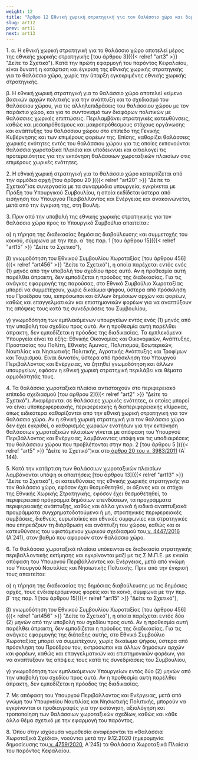```yaml
---
weight: 12
title: "Άρθρο 12 Εθνική χωρική στρατηγική για τον θαλάσσιο χώρο και δομή του θαλάσσιου χωροταξικού σχεδιασμού"
slug: art12
prev: art11
next: art13
---
```


1\. α. Η εθνική χωρική στρατηγική για το θαλάσσιο χώρο αποτελεί μέρος της εθνικής χωρικής στρατηγικής [του άρθρου 3]({{< relref "art3" >}} "Δείτε το Σχετικό"). Κατά την πρώτη εφαρμογή του παρόντος Κεφαλαίου, είναι δυνατή η κατάρτιση και έγκριση της εθνικής χωρικής στρατηγικής για το θαλάσσιο χώρο, χωρίς την ύπαρξη εγκεκριμένης εθνικής χωρικής στρατηγικής.

β. Η εθνική χωρική στρατηγική για το θαλάσσιο χώρο αποτελεί κείμενο βασικών αρχών πολιτικής για την ανάπτυξη και το σχεδιασμό του θαλάσσιου χώρου, για τις αλληλεπιδράσεις του θαλάσσιου χώρου με τον παράκτιο χώρο, και για το συντονισμό των διαφόρων πολιτικών με θαλάσσιες χωρικές επιπτώσεις. Περιλαμβάνει στρατηγικές κατευθύνσεις, καθώς και μεσοπρόθεσμους και μακροπρόθεσμους στόχους οργάνωσης και ανάπτυξης του θαλάσσιου χώρου στο επίπεδο της Γενικής Κυβέρνησης και των επιμέρους φορέων της. Επίσης, καθορίζει θαλάσσιες χωρικές ενότητες εντός του θαλάσσιου χώρου για τις οποίες εκπονούνται θαλάσσια χωροταξικά πλαίσια και υποδεικνύει και αιτιολογεί τις προτεραιότητες για την εκπόνηση θαλάσσιων χωροταξικών πλαισίων στις επιμέρους χωρικές ενότητες.

2\. Η εθνική χωρική στρατηγική για το θαλάσσιο χώρο καταρτίζεται από την αρμόδια αρχή [του άρθρου 20 ]({{< relref "art20" >}} "Δείτε το Σχετικό")σε συνεργασία με τα συναρμόδια υπουργεία, εγκρίνεται με Πράξη του Υπουργικού Συμβουλίου, η οποία εκδίδεται ύστερα από εισήγηση του Υπουργού Περιβάλλοντος και Ενέργειας και ανακοινώνεται, μετά από την έγκρισή της, στη Βουλή.

3\. Πριν από την υποβολή της εθνικής χωρικής στρατηγικής για τον θαλάσσιο χώρο προς το Υπουργικό Συμβούλιο απαιτείται:

α) η τήρηση της διαδικασίας δημόσιας διαβούλευσης και συμμετοχής του κοινού, σύμφωνα με την περ. α΄ της παρ. 1 [του άρθρου 15]({{< relref "art15" >}} "Δείτε το Σχετικό"),

β) γνωμοδότηση του Εθνικού Συμβουλίου Χωροταξίας [του άρθρου 456]({{< relref "art456" >}} "Δείτε το Σχετικό"), η οποία παρέχεται εντός ενός (1) μηνός από την υποβολή του σχεδίου προς αυτό. Αν η προθεσμία αυτή παρέλθει άπρακτη, δεν εμποδίζεται η πρόοδος της διαδικασίας. Για τις ανάγκες εφαρμογής της παρούσας, στο Εθνικό Συμβούλιο Χωροταξίας μπορεί να συμμετέχουν, χωρίς δικαίωμα ψήφου, ύστερα από πρόσκληση του Προέδρου του, εκπρόσωποι και άλλων δημόσιων αρχών και φορέων, καθώς και επαγγελματικών και επιστημονικών φορέων για να αναπτύξουν τις απόψεις τους κατά τις συνεδριάσεις του Συμβουλίου,

γ) γνωμοδότηση των εμπλεκόμενων υπουργείων εντός ενός (1) μηνός από την υποβολή του σχεδίου προς αυτά. Αν η προθεσμία αυτή παρέλθει άπρακτη, δεν εμποδίζεται η πρόοδος της διαδικασίας. Τα εμπλεκόμενα Υπουργεία είναι τα εξής: Εθνικής Οικονομίας και Οικονομικών, Ανάπτυξης, Προστασίας του Πολίτη, Εθνικής Άμυνας, Πολιτισμού, Εσωτερικών, Ναυτιλίας και Νησιωτικής Πολιτικής, Αγροτικής Ανάπτυξης και Τροφίμων και Τουρισμού. Είναι δυνατόν, ύστερα από πρόσκληση του Υπουργού Περιβάλλοντος και Ενέργειας, να ζητηθεί γνωμοδότηση και άλλων υπουργείων, εφόσον η εθνική χωρική στρατηγική περιλάβει και θέματα αρμοδιότητάς τους.

4\. Τα θαλάσσια χωροταξικά πλαίσια αντιστοιχούν στο περιφερειακό επίπεδο σχεδιασμού [του άρθρου 2]({{< relref "art2" >}} "Δείτε το Σχετικό"). Αναφέρονται σε θαλάσσιες χωρικές ενότητες, οι οποίες μπορεί να είναι υποπεριφερειακής, περιφερειακής ή διαπεριφερειακής κλίμακας, όπως ειδικότερα καθορίζονται από την εθνική χωρική στρατηγική για τον θαλάσσιο χώρο. Αν η εθνική χωρική στρατηγική για τον θαλάσσιο χώρο δεν έχει εγκριθεί, ο καθορισμός χωρικών ενοτήτων για την εκπόνηση θαλάσσιων χωροταξικών πλαισίων γίνεται με απόφαση του Υπουργού Περιβάλλοντος και Ενέργειας, λαμβάνοντας υπόψη και τις υποδιαιρέσεις του θαλάσσιου χώρου που προβλέπονται στην παρ. 2 [του άρθρου 5 ]({{< relref "art5" >}} "Δείτε το Σχετικό")και στο<a href="https://ia37rg02wpsa01.blob.core.windows.net/fek/01/2011/20110100144.pdf" title="Δείτε το Σχετικό"> άρθρο 20 του ν. 3983/2011</a> (Α΄ 144).

5\. Κατά την κατάρτιση των θαλάσσιων χωροταξικών πλαισίων λαμβάνονται υπόψη οι απαιτήσεις [του άρθρου 13]({{< relref "art13" >}} "Δείτε το Σχετικό"), οι κατευθύνσεις της εθνικής χωρικής στρατηγικής για τον θαλάσσιο χώρο, εφόσον έχει θεσμοθετηθεί, οι άξονες και οι στόχοι της Εθνικής Χωρικής Στρατηγικής, εφόσον έχει θεσμοθετηθεί, το περιφερειακό πρόγραμμα δημόσιων επενδύσεων, τα προγράμματα περιφερειακής ανάπτυξης, καθώς και άλλα γενικά ή ειδικά αναπτυξιακά προγράμματα συγχρηματοδοτούμενα ή μη, στρατηγικές περιφερειακές συμβάσεις, διεθνείς, ευρωπαϊκές και εθνικές συμφωνίες και στρατηγικές που επηρεάζουν τη διάρθρωση και ανάπτυξη του χώρου, καθώς και οι κατευθύνσεις του υφιστάμενου χωρικού σχεδιασμού του<a href="https://ia37rg02wpsa01.blob.core.windows.net/fek/01/2016/20160100241.pdf" title="Δείτε το Σχετικό"> ν. 4447/2016</a> (Α΄241), στον βαθμό που αφορούν στον θαλάσσιο χώρο.

6\. Τα θαλάσσια χωροταξικά πλαίσια υπόκεινται σε διαδικασία στρατηγικής περιβαλλοντικής εκτίμησης και εγκρίνονται μαζί με τις Σ.Μ.Π.Ε. με ενιαία απόφαση του Υπουργού Περιβάλλοντος και Ενέργειας, μετά από γνώμη του Υπουργού Ναυτιλίας και Νησιωτικής Πολιτικής. Πριν από την έγκρισή τους απαιτείται:

α) η τήρηση της διαδικασίας της δημόσιας διαβούλευσης με τις δημόσιες αρχές, τους ενδιαφερόμενους φορείς και το κοινό, σύμφωνα με την περ. β΄ της παρ. 1 [του άρθρου 15]({{< relref "art15" >}} "Δείτε το Σχετικό"),

β) γνωμοδότηση του Εθνικού Συμβουλίου Χωροταξίας [του άρθρου 456]({{< relref "art456" >}} "Δείτε το Σχετικό"), η οποία παρέχεται εντός δύο (2) μηνών από την υποβολή του σχεδίου προς αυτό. Αν η προθεσμία αυτή παρέλθει άπρακτη, δεν εμποδίζεται η πρόοδος της διαδικασίας. Για τις ανάγκες εφαρμογής της διάταξης αυτής, στο Εθνικό Συμβούλιο Χωροταξίας μπορεί να συμμετέχουν, χωρίς δικαίωμα ψήφου, ύστερα από πρόσκληση του Προέδρου του, εκπρόσωποι και άλλων δημόσιων αρχών και φορέων, καθώς και επαγγελματικών και επιστημονικών φορέων, για να αναπτύξουν τις απόψεις τους κατά τις συνεδριάσεις του Συμβουλίου,

γ) γνωμοδότηση των εμπλεκόμενων Υπουργείων εντός δύο (2) μηνών από την υποβολή του σχεδίου προς αυτά. Αν η προθεσμία αυτή παρέλθει άπρακτη, δεν εμποδίζεται η πρόοδος της διαδικασίας.

7\. Με απόφαση του Υπουργού Περιβάλλοντος και Ενέργειας, μετά από γνώμη του Υπουργείου Ναυτιλίας και Νησιωτικής Πολιτικής, μπορούν να εγκρίνονται οι προδιαγραφές για την εκπόνηση, αξιολόγηση και τροποποίηση των θαλάσσιων χωροταξικών σχεδίων, καθώς και κάθε άλλο θέμα σχετικό με την εφαρμογή του παρόντος.

8\. Όπου στην ισχύουσα νομοθεσία αναφέρονται τα «Θαλάσσια Χωροταξικά Σχέδια», νοούνται μετά την 9.12.2020 (ημερομηνία δημοσίευσης του<a href="https://ia37rg02wpsa01.blob.core.windows.net/fek/01/2020/20200100245.pdf" title="Δείτε το Σχετικό"> ν. 4759/2020</a>, Α΄245) τα Θαλάσσια Χωροταξικά Πλαίσια του παρόντος Κεφαλαίου.


